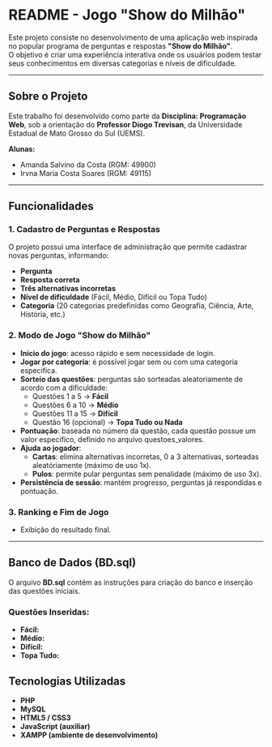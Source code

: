 # README - Jogo "Show do Milhão"

Este projeto consiste no desenvolvimento de uma aplicação web inspirada no popular programa de perguntas e respostas **"Show do Milhão"**.  
O objetivo é criar uma experiência interativa onde os usuários podem testar seus conhecimentos em diversas categorias e níveis de dificuldade.

---

## Sobre o Projeto

Este trabalho foi desenvolvido como parte da **Disciplina: Programação Web**, sob a orientação do **Professor Diogo Trevisan**, da Universidade Estadual de Mato Grosso do Sul (UEMS).

**Alunas:**
- Amanda Salvino da Costa (RGM: 49900)  
- Irvna Maria Costa Soares (RGM: 49115)

---

## Funcionalidades

### 1. Cadastro de Perguntas e Respostas
O projeto possui uma interface de administração que permite cadastrar novas perguntas, informando:
- **Pergunta**
- **Resposta correta**
- **Três alternativas incorretas**
- **Nível de dificuldade** (Fácil, Médio, Difícil ou Topa Tudo)
- **Categoria** (20 categorias predefinidas como Geografia, Ciência, Arte, História, etc.)

### 2. Modo de Jogo "Show do Milhão"
- **Início do jogo**: acesso rápido e sem necessidade de login.
- **Jogar por categoria**: é possível jogar sem ou com uma categoria especifica.
- **Sorteio das questões**: perguntas são sorteadas aleatoriamente de acordo com a dificuldade:
  - Questões 1 a 5 → **Fácil**
  - Questões 6 a 10 → **Médio**
  - Questões 11 a 15 → **Difícil**
  - Questão 16 (opcional) → **Topa Tudo ou Nada**
- **Pontuação**: baseada no número da questão, cada questão possue um valor especifíco, definido no arquivo questoes_valores.
- **Ajuda ao jogador**:  
  - **Cartas**: elimina alternativas incorretas, 0 a 3 alternativas, sorteadas aleatóriamente (máximo de uso 1x).  
  - **Pulos**: permite pular perguntas sem penalidade (máximo de uso 3x).  
- **Persistência de sessão**: mantém progresso, perguntas já respondidas e pontuação.

### 3. Ranking e Fim de Jogo
- Exibição do resultado final.
---



## Banco de Dados (BD.sql)

O arquivo **BD.sql** contém as instruções para criação do banco e inserção das questões iniciais.

### Questões Inseridas:
- **Fácil:** 
- **Médio:**  
- **Difícil:**  
- **Topa Tudo:** 

## Tecnologias Utilizadas
- **PHP**
- **MySQL**
- **HTML5 / CSS3**
- **JavaScript (auxiliar)**
- **XAMPP (ambiente de desenvolvimento)**

